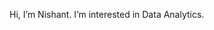 Hi, I’m Nishant. 
I’m interested in Data Analytics.  


<!---
nishant-attri/nishant-attri is a ✨ special ✨ repository because its `README.md` (this file) appears on your GitHub profile.
You can click the Preview link to take a look at your changes.
--->
